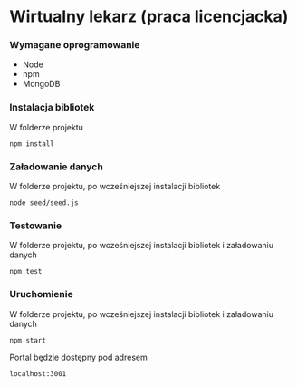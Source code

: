 
# Wirtualny lekarz (praca licencjacka)

### Wymagane oprogramowanie
* Node
* npm
* MongoDB 

### Instalacja bibliotek
W folderze projektu
```
npm install
```

### Załadowanie danych
W folderze projektu, po wcześniejszej instalacji bibliotek
```
node seed/seed.js
```
### Testowanie
W folderze projektu, po wcześniejszej instalacji bibliotek i załadowaniu danych
```
npm test
```

### Uruchomienie
W folderze projektu, po wcześniejszej instalacji bibliotek i załadowaniu danych
```
npm start
```

Portal będzie dostępny pod adresem 
```
localhost:3001
```